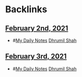 
# Backlinks
## [February 2nd, 2021](<February 2nd, 2021.md>)
- #[My Daily Notes](<My Daily Notes.md>) [Dhrumil Shah](<Dhrumil Shah.md>)

## [February 3rd, 2021](<February 3rd, 2021.md>)
- #[My Daily Notes](<My Daily Notes.md>) [Dhrumil Shah](<Dhrumil Shah.md>)

